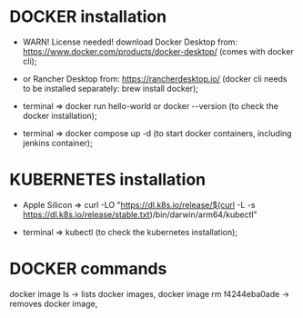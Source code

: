 # DOCKER installation

- WARN! License needed! download Docker Desktop from: https://www.docker.com/products/docker-desktop/ (comes with docker cli);
- or Rancher Desktop from: https://rancherdesktop.io/ (docker cli needs to be installed separately: brew install docker);

- terminal => docker run hello-world or docker --version (to check the docker installation);

- terminal => docker compose up -d (to start docker containers, including jenkins container);

# KUBERNETES installation

- Apple Silicon => curl -LO "https://dl.k8s.io/release/$(curl -L -s https://dl.k8s.io/release/stable.txt)/bin/darwin/arm64/kubectl"

- terminal => kubectl (to check the kubernetes installation);

# DOCKER commands

docker image ls -> lists docker images,
docker image rm f4244eba0ade -> removes docker image,